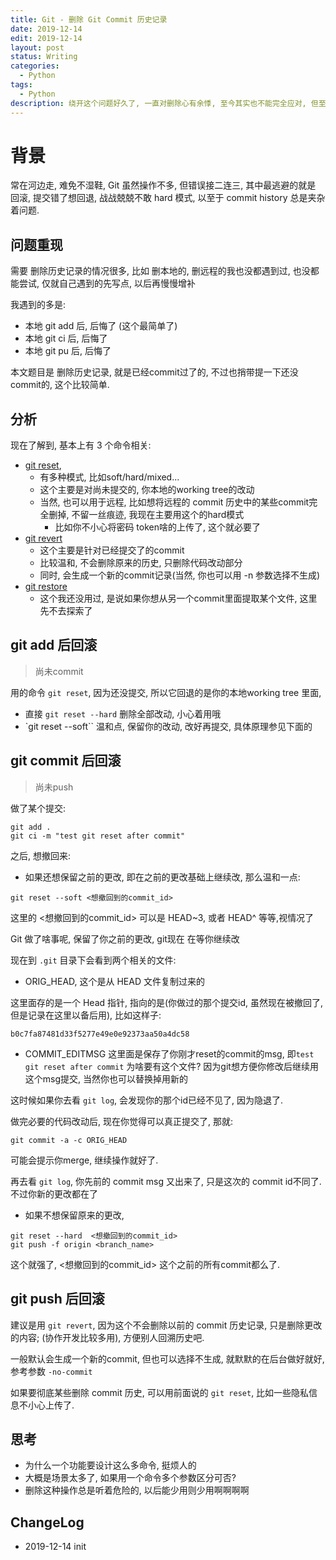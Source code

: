 ```yaml
---
title: Git - 删除 Git Commit 历史记录
date: 2019-12-14
edit: 2019-12-14
layout: post
status: Writing
categories:
  - Python
tags:
  - Python
description: 绕开这个问题好久了, 一直对删除心有余悸, 至今其实也不能完全应对, 但至少进步了点, 稍微理解了点 [git reset](https://git-scm.com/docs/git-reset), [git revert](https://git-scm.com/docs/git-reset)
---
```


# 背景

常在河边走, 难免不湿鞋, Git 虽然操作不多, 但错误接二连三, 其中最逃避的就是 回滚, 提交错了想回退, 战战兢兢不敢 hard 模式, 以至于 commit history 总是夹杂着问题.

## 问题重现

需要 删除历史记录的情况很多, 比如 删本地的, 删远程的我也没都遇到过, 也没都能尝试, 仅就自己遇到的先写点, 以后再慢慢增补

我遇到的多是:

- 本地 git add 后, 后悔了 (这个最简单了)
- 本地 git ci 后, 后悔了
- 本地 git pu 后, 后悔了

本文题目是 删除历史记录, 就是已经commit过了的, 不过也捎带提一下还没commit的, 这个比较简单.

## 分析

现在了解到, 基本上有 3 个命令相关:

- [git reset](https://git-scm.com/docs/git-reset),
  - 有多种模式, 比如soft/hard/mixed...
  - 这个主要是对尚未提交的, 你本地的working tree的改动
  - 当然, 也可以用于远程, 比如想将远程的 commit 历史中的某些commit完全删掉, 不留一丝痕迹, 我现在主要用这个的hard模式
      - 比如你不小心将密码 token啥的上传了, 这个就必要了
- [git revert](https://git-scm.com/docs/git-revert)
  - 这个主要是针对已经提交了的commit
  - 比较温和, 不会删除原来的历史, 只删除代码改动部分
  - 同时, 会生成一个新的commit记录(当然, 你也可以用 -n 参数选择不生成)
- [git restore](https://git-scm.com/docs/git-restore)
  - 这个我还没用过, 是说如果你想从另一个commit里面提取某个文件, 这里先不去探索了

## git add 后回滚
> 尚未commit

用的命令 `git reset`, 因为还没提交, 所以它回退的是你的本地working tree 里面, 

- 直接 `git reset --hard` 删除全部改动, 小心着用哦
- `git reset --soft`` 温和点, 保留你的改动, 改好再提交, 具体原理参见下面的

## git commit 后回滚 
> 尚未push

做了某个提交:

```
git add .
git ci -m "test git reset after commit"
```

之后, 想撤回来:

- 如果还想保留之前的更改, 即在之前的更改基础上继续改, 那么温和一点:

```
git reset --soft <想撤回到的commit_id>
```

这里的 <想撤回到的commit_id> 可以是 HEAD~3, 或者 HEAD^ 等等,视情况了

Git 做了啥事呢, 保留了你之前的更改, git现在 在等你继续改

现在到 `.git` 目录下会看到两个相关的文件:

  - ORIG_HEAD, 这个是从 HEAD 文件复制过来的

  这里面存的是一个 Head 指针, 指向的是(你做过的那个提交id, 虽然现在被撤回了, 但是记录在这里以备后用), 比如这样子:

  ```
  b0c7fa87481d33f5277e49e0e92373aa50a4dc58

  ```

  - COMMIT_EDITMSG
  这里面是保存了你刚才reset的commit的msg, 即`test git reset after commit`
  为啥要有这个文件? 因为git想方便你修改后继续用这个msg提交, 当然你也可以替换掉用新的


  这时候如果你去看 `git log`, 会发现你的那个id已经不见了, 因为隐退了.

  做完必要的代码改动后, 现在你觉得可以真正提交了, 那就:

  ```
  git commit -a -c ORIG_HEAD
  ```

可能会提示你merge, 继续操作就好了. 

再去看 `git log`, 你先前的 commit msg 又出来了, 只是这次的 commit id不同了. 不过你新的更改都在了

- 如果不想保留原来的更改, 

```
git reset --hard  <想撤回到的commit_id>
git push -f origin <branch_name>
```

这个就强了, <想撤回到的commit_id> 这个之前的所有commit都么了.

## git push 后回滚

建议是用 `git revert`, 因为这个不会删除以前的 commit 历史记录, 只是删除更改的内容; (协作开发比较多用), 方便别人回溯历史吧.

一般默认会生成一个新的commit, 但也可以选择不生成, 就默默的在后台做好就好, 参考参数 `-no-commit`

如果要彻底某些删除 commit 历史, 可以用前面说的 `git reset`, 比如一些隐私信息不小心上传了.

## 思考

- 为什么一个功能要设计这么多命令, 挺烦人的
- 大概是场景太多了, 如果用一个命令多个参数区分可否?
- 删除这种操作总是听着危险的, 以后能少用则少用啊啊啊啊

## ChangeLog
- 2019-12-14 init